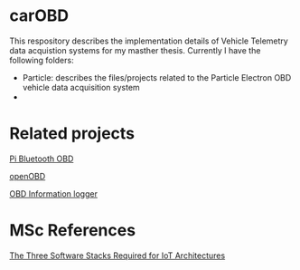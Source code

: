 # carOBD

This respository describes the implementation details of Vehicle Telemetry data acquistion systems for my masther thesis.
Currently I have the following folders:

- Particle: describes the files/projects related to the Particle Electron OBD vehicle data acquisition system
- 

# Related projects

[Pi Bluetooth OBD](https://github.com/eron93br/pi-bluetooth-obd)

[openOBD](https://github.com/isand3r/openOBD)

[OBD Information logger](https://github.com/eron93br/carOBD/tree/master/josephvaner)

# MSc References

[The Three Software
Stacks Required for IoT
Architectures](https://iot.eclipse.org/resources/white-papers/Eclipse%20IoT%20White%20Paper%20-%20The%20Three%20Software%20Stacks%20Required%20for%20IoT%20Architectures.pdf)
